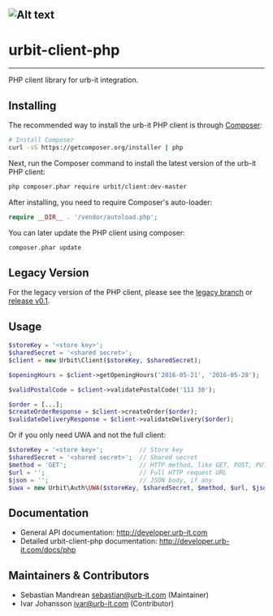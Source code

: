 ![Alt text](https://tng.zerolime.se/_upload/tng/img/bed7d297-04c5-4568-afae-cc4bec68e3ad_300x120.jpg "urb-it")
----
# urbit-client-php
----

PHP client library for urb-it integration.

## Installing

The recommended way to install the urb-it PHP client is through
[Composer](http://getcomposer.org):
```bash
# Install Composer
curl -sS https://getcomposer.org/installer | php
```

Next, run the Composer command to install the latest version of the urb-it PHP client:
```bash
php composer.phar require urbit/client:dev-master
```

After installing, you need to require Composer's auto-loader:
```php
require __DIR__ . '/vendor/autoload.php';
```

You can later update the PHP client using composer:
 ```bash
composer.phar update
 ```

## Legacy Version

For the legacy version of the PHP client, please see the [legacy branch](https://github.com/urbitassociates/urbit-client-php/tree/legacy) or [release v0.1](https://github.com/urbitassociates/urbit-client-php/releases/tag/v0.1).

## Usage

```php
$storeKey = '<store key>';
$sharedSecret = '<shared secret>';
$client = new Urbit\Client($storeKey, $sharedSecret);

$openingHours = $client->getOpeningHours('2016-05-21', '2016-05-28');

$validPostalCode = $client->validatePostalCode('113 30');

$order = [...];
$createOrderResponse = $client->createOrder($order);
$validateDeliveryResponse = $client->validateDelivery($order);
```

Or if you only need UWA and not the full client:

```php
$storeKey = '<store key>';          // Store key
$sharedSecret = '<shared secret>';  // Shared secret
$method = 'GET';                    // HTTP method, like GET, POST, PUT, DELETE
$url = '';                          // Full HTTP request URL
$json = '';                         // JSON body, if any
$uwa = new Urbit\Auth\UWA($storeKey, $sharedSecret, $method, $url, $json);
```

## Documentation

* General API documentation: http://developer.urb-it.com
* Detailed urbit-client-php documentation: http://developer.urb-it.com/docs/php

## Maintainers & Contributors

* Sebastian Mandrean <sebastian@urb-it.com> (Maintainer)
* Ivar Johansson <ivar@urb-it.com> (Contributor)
